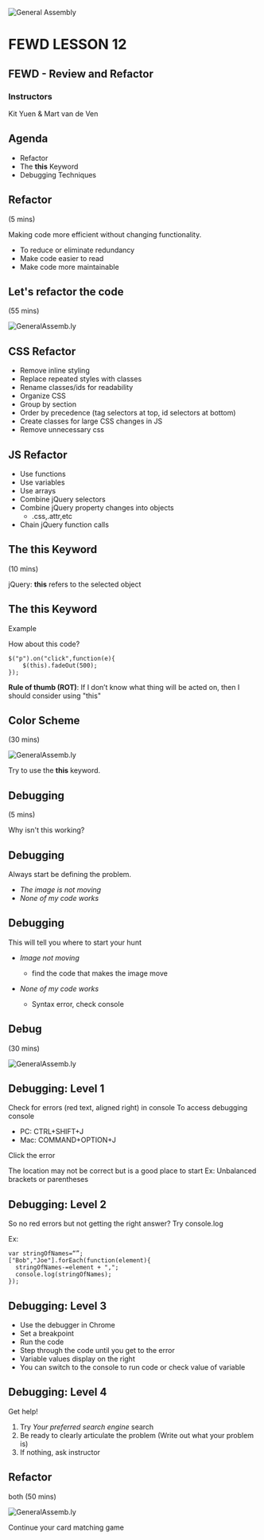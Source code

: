 ![General Assembly](../assets/images/ga.png)
# FEWD LESSON 12

## FEWD - Review and Refactor

### Instructors
Kit Yuen & Mart van de Ven



## Agenda
<aside class="notes"></aside>

* Refactor
* The __this__ Keyword
* Debugging Techniques



## Refactor
<aside class="notes">(5 mins)</aside>

Making code more efficient without changing functionality.

* To reduce or eliminate redundancy
* Make code easier to read
* Make code more maintainable



## Let's refactor the code
<aside class="notes">(55 mins)</aside>

![GeneralAssemb.ly](../assets/images/icons/code_along.png)



## CSS Refactor
<aside class="notes"></aside>

* Remove inline styling
* Replace repeated styles with classes
* Rename classes/ids for readability
* Organize CSS
* Group by section
* Order by precedence (tag selectors at top, id selectors at bottom)
* Create classes for large CSS changes in JS
* Remove unnecessary css



## JS Refactor
<aside class="notes"></aside>

* Use functions
* Use variables
* Use arrays
* Combine jQuery selectors
* Combine jQuery property changes into objects
  * .css,.attr,etc
* Chain jQuery function calls



## The __this__ Keyword
<aside class="notes">(10 mins)</aside>

jQuery: __this__ refers to the selected object



## The __this__ Keyword
<aside class="notes"></aside>

Example

How about this code?

```
$("p").on("click",function(e){
    $(this).fadeOut(500);
});
```

__Rule of thumb (ROT)__: If I don’t know what thing will be acted on, then I should consider using "this"



## Color Scheme
<aside class="notes">(30 mins)</aside>

![GeneralAssemb.ly](../assets/images/icons/code_along.png)

Try to use the __this__ keyword.



## Debugging
<aside class="notes">(5 mins)</aside>

Why isn't this working?



## Debugging
<aside class="notes"></aside>

Always start be defining the problem. 

* _The image is not moving_
* _None of my code works_



## Debugging
<aside class="notes"></aside>

This will tell you where to start your hunt

* _Image not moving_
  * find the code that makes the image move

* _None of my code works_
  * Syntax error, check console



## Debug
<aside class="notes">(30 mins)</aside>

![GeneralAssemb.ly](../assets/images/icons/code_along.png)



## Debugging: Level __1__
<aside class="notes"></aside>

Check for errors (red text, aligned right) in console
To access debugging console
  
  * PC: CTRL+SHIFT+J
  * Mac: COMMAND+OPTION+J

Click the error

The location may not be correct but is a good place to start
Ex: Unbalanced brackets or parentheses



## Debugging: Level __2__
<aside class="notes"></aside>

So no red errors but not getting the right answer?
Try console.log

Ex: 

```
var stringOfNames=“”;
["Bob","Joe"].forEach(function(element){
  stringOfNames-=element + ",";
  console.log(stringOfNames);
});
```



## Debugging: Level __3__
<aside class="notes"></aside>

* Use the debugger in Chrome
* Set a breakpoint
* Run the code
* Step through the code until you get to the error
* Variable values display on the right
* You can switch to the console to run code or check value of variable



## Debugging: Level __4__
<aside class="notes"></aside>

Get help!

1. Try _Your preferred search engine_ search
1. Be ready to clearly articulate the problem (Write out what your problem is) 
1. If nothing, ask instructor



## Refactor
<aside class="notes">both (50 mins)</aside>

![GeneralAssemb.ly](../assets/images/icons/exercise_icon_md.png)

Continue your card matching game